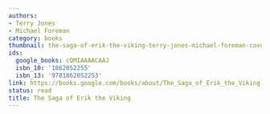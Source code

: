```yaml
---
authors:
- Terry Jones
- Michael Foreman
category: books
thumbnail: the-saga-of-erik-the-viking-terry-jones-michael-foreman-cover.jpg
ids:
  google_books: cQMIAAAACAAJ
  isbn_10: '1862052255'
  isbn_13: '9781862052253'
link: https://books.google.com/books/about/The_Saga_of_Erik_the_Viking.html?hl=&id=cQMIAAAACAAJ
status: read
title: The Saga of Erik the Viking
---
```

